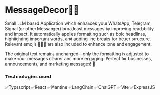 # MessageDecor👨‍🎨
Small LLM based Application which enhances your WhatsApp, Telegram, Signal (or other Messanger) broadcast messages by improving readability and impact. It automatically applies formatting such as bold headlines, highlighting important words, and adding line breaks for better structure. Relevant emojis 🎯🔥✅ are also included to enhance tone and engagement.

The original text remains unchanged—only the formatting is adjusted to make your messages clearer and more engaging. Perfect for businesses, announcements, and marketing messages! 🚀

### Technologies used
 ✅Typescript
 ✅React
 ✅Mantine
 ✅LangChain
 ✅ChatGPT
 ✅Vite
 ✅ExpressJS

 